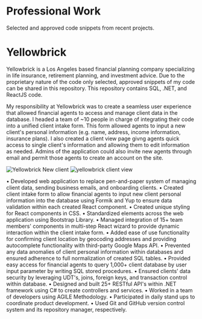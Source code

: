 # Professional Work
Selected and approved code snippets from recent projects.
# Yellowbrick
Yellowbrick is a Los Angeles based financial planning company specializing in life insurance, retirement planning, and investment advice. Due to the proprietary nature of the code only selected, approved snippets of my code can be shared in this repository. This repository contains SQL, .NET, and ReactJS code.

My responsibility at Yellowbrick was to create a seamless user experience that allowed financial agents to access and manage client data in the database. I headed a team of ~10 people in charge of integrating their code into a unified client intake form. This form allowed agents to input a new client's personal information (e.g. name, address, income information, insurance plans). I also created a client view page givng agents quick access to single client's information and allowing them to edit information as needed. Admins of the application could also invite new agents through email and permit those agents to create an account on the site.



![Yellowbrick New client](https://github.com/harrisonmcook/portfolio/assets/130939457/25cd7b81-e328-488d-97e8-f8b219e52064)
![yellowbrick client view](https://github.com/harrisonmcook/portfolio/assets/130939457/96a0dffe-0f1f-4a08-8709-c5bb2a581597)


• Developed  web application to replace pen-and-paper system of managing client data, sending business emails, and onboarding clients.
• Created client intake form to allow financial agents to input new client personal information into the database using Formik and Yup to ensure data validation within each created React component.
• Created unique styling for React components in CSS.
• Standardized elements across the web application using Bootstrap Library.
• Managed integration of 15+ team members' components in multi-step React wizard to provide dynamic interaction within the client intake form.
• Added ease of use functionality for confirming client location by geocoding addresses and providing autocomplete functionality with third-party Google Maps API.
• Prevented any data anomalies of client personal information within databases and ensured adherence to full normalization of created SQL tables.
• Provided easy access for financial agents to query 1,000+ client database by user input parameter by writing SQL stored procedures.
• Ensured clients’ data security by leveraging UDT's, joins, foreign keys, and transaction control within database.
• Designed and built 25+ RESTful API's within .NET framework using C# to create controllers and services.
• Worked in a team of developers using AGILE Methodology.
• Participated in daily stand ups to coordinate product development.
• Used Git and GitHub version control system and its repository manager, respectively.
